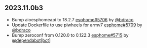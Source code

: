 ## 2023.11.0b3

- Bump aioesphomeapi to 18.2.7 [esphome#5706](https://github.com/esphome/esphome/pull/5706) by [@bdraco](https://github.com/bdraco)
- Update Dockerfile to use piwheels for armv7 [esphome#5709](https://github.com/esphome/esphome/pull/5709) by [@bdraco](https://github.com/bdraco)
- Bump zeroconf from 0.120.0 to 0.122.3 [esphome#5715](https://github.com/esphome/esphome/pull/5715) by [@dependabot[bot]](https://github.com/apps/dependabot)


